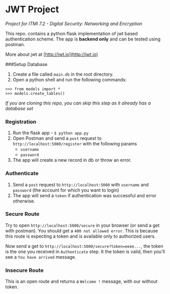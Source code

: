 # JWT Project

*Project for ITMI 7.2 - Digital Security: Networking and Encryption*

This repo. contains a python flask implementation of jwt based authentication scheme. The app is **backend only** and can be tested using postman.

More about jwt at [http://jwt.io](http://jwt.io)

###Setup Database
1. Create a file called `main.db` in the root directory.
2. Open a python shell and run the following commands:
```
>>> from models import *
>>> models.create_tables()
```
*If you are cloning this repo, you can skip this step as it already has a database set*

### Registration
1.  Run the flask app - `$ python app.py`
2.  Open Postman and send a `post` request to `http://localhost:5000/register` with the following params
    - `username`
    - `password`  
3. The app will create a new record in db or throw an error.

### Authenticate
1. Send a `post` request to `http://localhost:5000` with `username` and `password` (the account for which you want to login)
2. The app will   send a `token` if authentication was successful and error otherwise.

### Secure Route
Try to open `http://localhost:5000/secure` in your browser (or send a get with postman). You should get a `400 not allowed error`. This is because this route is expecting a token and is available only to authorized users.

Now send a get to `http://localhost:5000/secure?token=eeee...`, the token is the one you received in `Authenticate` step. It the token is valid, then you'll see a `You have arrived` message.

### Insecure Route
This is an open route and returns a `Welcome !` message, with our without token.

